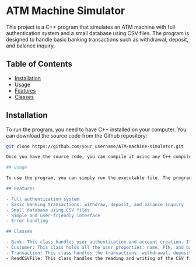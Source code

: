 # ATM Machine Simulator

This project is a C++ program that simulates an ATM machine with full authentication system and a small database using CSV files. The program is designed to handle basic banking transactions such as withdrawal, deposit, and balance inquiry.

## Table of Contents

- [Installation](#installation)
- [Usage](#usage)
- [Features](#features)
- [Classes](#classes)


## Installation

To run the program, you need to have C++ installed on your computer. You can download the source code from the Github repository:

```bash
git clone https://github.com/your_username/ATM-machine-simulator.git

Once you have the source code, you can compile it using any C++ compiler.

## Usage

To use the program, you can simply run the executable file. The program will prompt you to either login or signup if you don't have an account. After you authenticate yourself, you can choose the type of transaction you want to perform.

## Features

- Full authentication system
- Basic banking transactions: withdraw, deposit, and balance inquiry
- Small database using CSV files
- Simple and user-friendly interface
- Error handling

## Classes

- Bank: This class handles user authentication and account creation. It checks if the given username and PIN are found in the CSV file, and if not, it registers the user.
- Customer: This class holds all the user properties: name, PIN, and balance.
- Transaction: This class handles the transactions: withdrawal, deposit, and balance inquiry. It updates the user's balance in the CSV file.
- ReadCSVFile: This class handles the reading and writing of the CSV file. It extracts and modifies data from the file.

